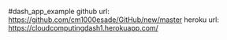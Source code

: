 #dash_app_example
github url: https://github.com/cm1000esade/GitHub/new/master
heroku url: https://cloudcomputingdash1.herokuapp.com/
